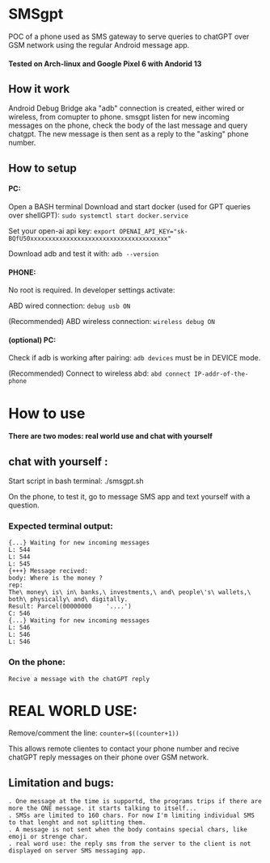 # SMSgpt
POC of a phone used as SMS gateway to serve queries to chatGPT over GSM network using the regular Android message app. 

#### Tested on Arch-linux and Google Pixel 6 with Andorid 13

## How it work
Android Debug Bridge aka "adb" connection is created, either wired or wireless, from comupter to phone. 
smsgpt listen for new incoming messages on the phone, check the body of the last message and query chatgpt.
The new message is then sent as a reply to the "asking" phone number.

## How to setup
#### PC:
Open a BASH terminal
Download and start docker (used for GPT queries over shellGPT): ```sudo systemctl start docker.service```

Set your open-ai api key: ```export OPENAI_API_KEY="sk-BQfU50xxxxxxxxxxxxxxxxxxxxxxxxxxxxxxxxxxxxxx"```

Download adb and test it with: ```adb --version``` 

#### PHONE:
No root is required.
In developer settings activate:

ABD wired connection: ```debug usb ON```

(Recommended) ABD wireless connection: ```wireless debug ON```

#### (optional) PC:
Check if adb is working after pairing: ```adb devices``` must be in DEVICE mode.

(Recommended) Connect to wireless abd: ```abd connect IP-addr-of-the-phone```


# How to use

#### There are two modes: real world use and chat with yourself 

## chat with yourself :

Start script in bash terminal: ./smsgpt.sh

On the phone, to test it, go to message SMS app and text yourself with a question.

### Expected terminal output:
```
{...} Waiting for new incoming messages
L: 544
L: 544
L: 545
{+++} Message recived:
body: Where is the money ? 
rep: 
The\ money\ is\ in\ banks,\ investments,\ and\ people\'s\ wallets,\ both\ physically\ and\ digitally.
Result: Parcel(00000000    '....')
C: 546
{...} Waiting for new incoming messages
L: 546
L: 546
L: 546
```
### On the phone:
```
Recive a message with the chatGPT reply
```

# REAL WORLD USE:
Remove/comment the line: ```counter=$((counter+1))```

This allows remote clientes to contact your phone number and recive chatGPT reply messages on their phone over GSM network.


## Limitation and bugs:
```
. One message at the time is supportd, the programs trips if there are more the ONE message. it starts talking to itself...
. SMSs are limited to 160 chars. For now I'm limiting individual SMS to that lenght and not splitting them.
. A message is not sent when the body contains special chars, like emoji or strenge char.
. real word use: the reply sms from the server to the client is not displayed on server SMS messaging app.
```

